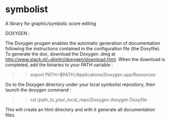 # symbolist
A library for graphic/symbolic score editing

DOXYGEN :

The Doxygen progam enables the automatic generation of documentation following 
the instructions contained in the configuration file (the Doxyfile).
To generate the doc, download the Doxygen .dmg at http://www.stack.nl/~dimitri/doxygen/download.html.
When the download is completed, add the binaries to your PATH variable :
>> export PATH=$PATH:/Applications/Doxygen.app/Resources

Go to the Doxygen directory under your local symbolist repository, then launch the doxygen command :
>> cd /path_to_your_local_repo/Doxygen
>> doxygen Doxyfile

This will create an html directory and with it generate all documentation files.


